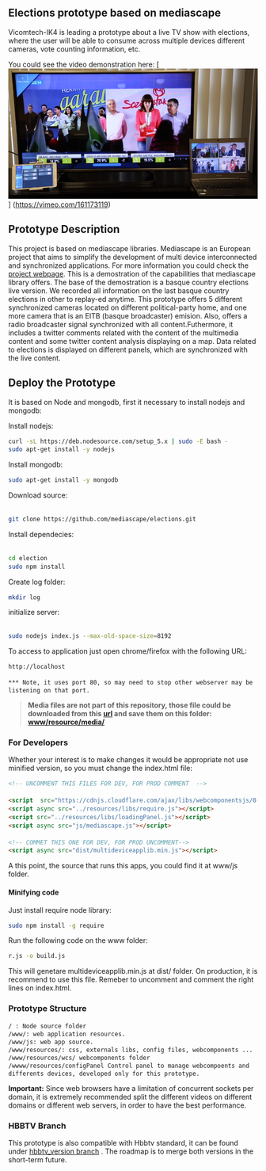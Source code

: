 ## Elections prototype based on mediascape

Vicomtech-IK4 is leading a prototype about a live TV show with elections, where the user will be able to consume across multiple devices different cameras, vote counting information, etc.


You could see the video demonstration here: [![IMAGE ALT TEXT HERE](www/resources/images/elections.png)] (https://vimeo.com/161173119)

## Prototype Description

This project is based on mediascape libraries. Mediascape is an European project that aims to simplify the development of multi device interconnected and synchronized applications. For more information you could check the [project webpage](http://mediascapeproject.eu/).
This is a demostration of the capabilities that mediascape library offers. The base of the demostration is a basque country elections live version. We recorded all information on the last basque country elections in other to replay-ed anytime.
This prototype offers 5 different synchronized cameras located on different political-party home, and one more camera that is an EITB (basque broadcaster) emision. Also, offers a radio broadcaster signal synchronized with all content.Futhermore, it includes a twitter comments related with the content of the multimedia content and some twitter content analysis displaying on a map.
Data related to elections is displayed on different panels, which are synchronized with the live content.

## Deploy the Prototype

It is based on Node and mongodb, first it necessary to install nodejs and mongodb:

Install nodejs:

```bash
curl -sL https://deb.nodesource.com/setup_5.x | sudo -E bash -
sudo apt-get install -y nodejs
```

Install mongodb:

``` bash
sudo apt-get install -y mongodb
```
Download source:

```bash

git clone https://github.com/mediascape/elections.git

```
Install dependecies:

```bash

cd election
sudo npm install

```
Create log folder:

```bash
mkdir log
```
initialize server:

```bash

sudo nodejs index.js --max-old-space-size=8192

```
To access to application just open chrome/firefox with the following URL:


```
http://localhost

*** Note, it uses port 80, so may need to stop other webserver may be listening on that port.
```
> **Media files are not part of this repository, those file could be downloaded from this [url](http://150.241.250.4:6676/election_demo/) and save them
on this folder: [www/resource/media/](https://github.com/mediascape/elections/tree/master/www/resources/media)**

### For Developers

Whether your interest is to make changes it would be appropriate not use minified version, so you must change the index.html file:

```html
<!-- UNCOMMENT THIS FILES FOR DEV, FOR PROD COMMENT  -->

<script  src="https://cdnjs.cloudflare.com/ajax/libs/webcomponentsjs/0.7.17/webcomponents-lite.min.js"></script>
<script async src="../resources/libs/require.js"></script>
<script src="../resources/libs/loadingPanel.js"></script>
<script async src="js/mediascape.js"></script>

<!-- COMMET THIS ONE FOR DEV, FOR PROD UNCOMMENT-->
<script async src="dist/multideviceapplib.min.js"></script>
```
A this point, the source that runs this apps, you could find it at www/js folder.

#### Minifying code

Just install require node library:

```bash
sudo npm install -g require
```
Run the following code on the www folder:

```bash
r.js -o build.js
```
This will genetare multideviceapplib.min.js at dist/ folder. On production, it is recommend to use this file. Remeber to uncomment and comment the right lines on index.html.

### Prototype Structure
```
/ : Node source folder
/www/: web application resources.
/www/js: web app source.
/www/resources/: css, externals libs, config files, webcomponents ...
/www/resources/wcs/ webcomponents folder
/wwww/resources/configPanel Control panel to manage webcompoents and differents devices, developed only for this prototype.
```

**Important:** Since web browsers have a limitation of concurrent sockets per domain, it is extremely recommended split the different videos on different domains or different web servers, in order to have the best performance.

### HBBTV Branch

This prototype is also compatible with Hbbtv standard, it can be found under [hbbtv_version branch](https://github.com/mediascape/elections/tree/hbbtv_version) . The roadmap is to merge both versions in the short-term future.
